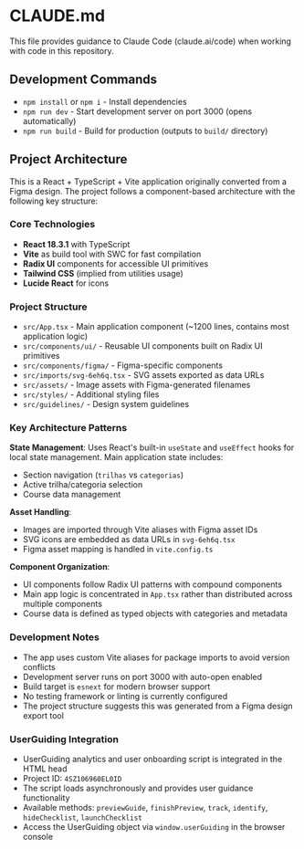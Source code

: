 # CLAUDE.md

This file provides guidance to Claude Code (claude.ai/code) when working with code in this repository.

## Development Commands

- `npm install` or `npm i` - Install dependencies
- `npm run dev` - Start development server on port 3000 (opens automatically)
- `npm run build` - Build for production (outputs to `build/` directory)

## Project Architecture

This is a React + TypeScript + Vite application originally converted from a Figma design. The project follows a component-based architecture with the following key structure:

### Core Technologies
- **React 18.3.1** with TypeScript
- **Vite** as build tool with SWC for fast compilation
- **Radix UI** components for accessible UI primitives
- **Tailwind CSS** (implied from utilities usage)
- **Lucide React** for icons

### Project Structure
- `src/App.tsx` - Main application component (~1200 lines, contains most application logic)
- `src/components/ui/` - Reusable UI components built on Radix UI primitives
- `src/components/figma/` - Figma-specific components
- `src/imports/svg-6eh6q.tsx` - SVG assets exported as data URLs
- `src/assets/` - Image assets with Figma-generated filenames
- `src/styles/` - Additional styling files
- `src/guidelines/` - Design system guidelines

### Key Architecture Patterns

**State Management**: Uses React's built-in `useState` and `useEffect` hooks for local state management. Main application state includes:
- Section navigation (`trilhas` vs `categorias`)
- Active trilha/categoria selection
- Course data management

**Asset Handling**:
- Images are imported through Vite aliases with Figma asset IDs
- SVG icons are embedded as data URLs in `svg-6eh6q.tsx`
- Figma asset mapping is handled in `vite.config.ts`

**Component Organization**:
- UI components follow Radix UI patterns with compound components
- Main app logic is concentrated in `App.tsx` rather than distributed across multiple components
- Course data is defined as typed objects with categories and metadata

### Development Notes

- The app uses custom Vite aliases for package imports to avoid version conflicts
- Development server runs on port 3000 with auto-open enabled
- Build target is `esnext` for modern browser support
- No testing framework or linting is currently configured
- The project structure suggests this was generated from a Figma design export tool

### UserGuiding Integration

- UserGuiding analytics and user onboarding script is integrated in the HTML head
- Project ID: `4SZ106960EL0ID`
- The script loads asynchronously and provides user guidance functionality
- Available methods: `previewGuide`, `finishPreview`, `track`, `identify`, `hideChecklist`, `launchChecklist`
- Access the UserGuiding object via `window.userGuiding` in the browser console